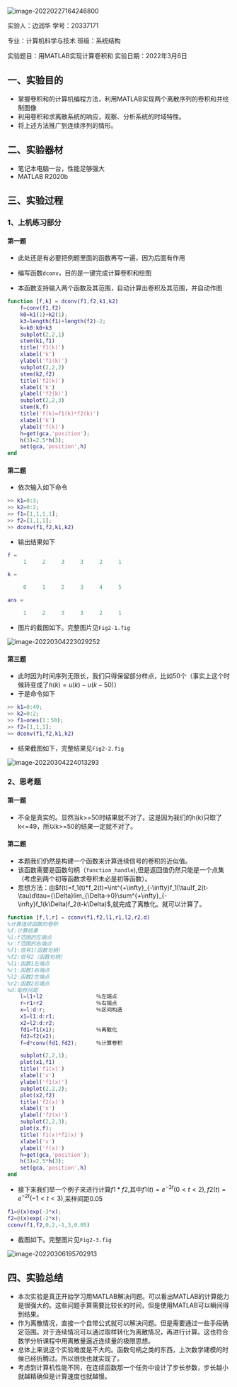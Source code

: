 ![image-20220227164246800](C:\Users\11735\AppData\Roaming\Typora\typora-user-images\image-20220227164246800.png)

实验人：边润华                                                       学号：20337171

专业：计算机科学与技术                                        班级：系统结构

实验题目：用MATLAB实现计算卷积和                  实验日期：2022年3月6日

## 一、实验目的

* 掌握卷积和的计算机编程方法，利用MATLAB实现两个离散序列的卷积和并绘制图像
* 利用卷积和求离散系统的响应，观察、分析系统的时域特性。
* 将上述方法推广到连续序列的情形。

## 二、实验器材

* 笔记本电脑一台，性能足够强大
* MATLAB R2020b

## 三、实验过程

### 1、上机练习部分

#### 第一题

* 此处还是有必要把例题里面的函数再写一遍，因为后面有作用

* 编写函数`dconv`，目的是一键完成计算卷积和绘图
* 本函数支持输入两个函数及其范围，自动计算出卷积及其范围，并自动作图

```matlab
function [f,k] = dconv(f1,f2,k1,k2)
    f=conv(f1,f2)
    k0=k1(1)+k2(1);
    k3=length(f1)+length(f2)-2;
    k=k0:k0+k3
    subplot(2,2,1)
    stem(k1,f1)
    title('f1(k)')
    xlabel('k')
    ylabel('f1(k)')
    subplot(2,2,2)
    stem(k2,f2)
    title('f2(k)')
    xlabel('k')
    ylabel('f2(k)')
    subplot(2,2,3)
    stem(k,f)
    title('f(k)=f1(k)*f2(k)')
    xlabel('k')
    ylabel('f(k)')
    h=get(gca,'position');
    h(3)=2.5*h(3);
    set(gca,'position',h)
end
```

#### 第二题

* 依次输入如下命令

```matlab
>> k1=0:3;
>> k2=0:2;
>> f1=[1,1,1,1];
>> f2=[1,1,1];
>> dconv(f1,f2,k1,k2)
```

* 输出结果如下

```matlab
f =
     1     2     3     3     2     1

k =

     0     1     2     3     4     5

ans =

     1     2     3     3     2     1
```

* 图片的截图如下。完整图片见`Fig2-1.fig`

![image-20220304223029252](信号与系统实验报告.assets/image-20220304223029252.png)

#### 第三题

* 此时因为时间序列无限长，我们只得保留部分样点，比如50个（事实上这个时候转变成了$h(k)=u(k)-u(k-50)$）
* 于是命令如下

```matlab
>> k1=0:49;
>> k2=0:2;
>> f1=ones(1：50);
>> f2=[1,1,1];
>> dconv(f1,f2,k1,k2)
```

* 结果截图如下，完整结果见`Fig2-2.fig`

![image-20220304224013293](信号与系统实验报告.assets/image-20220304224013293.png)

### 2、思考题

#### 第一题

* 不全是真实的。显然当k>=50时结果就不对了。这是因为我们的h(k)只取了k<=49，所以k>=50的结果一定就不对了。

#### 第二题

* 本题我们仍然是构建一个函数来计算连续信号的卷积的近似值。
* 该函数需要是函数句柄（`function_handle`),但是返回值仍然只能是一个点集（考虑到两个初等函数求卷积未必是初等函数）。
* 思想方法：由$f(t)=f_1(t)*f_2(t)=\int^{+\infty}_{-\infty}f_1(\tau)f_2(t-\tau)d\tau={\Delta}lim_{\Delta->0}\sum^{+\infty}_{-\infty}f_1(k\Delta)f_2(t-k\Delta)$,就完成了离散化。就可以计算了。

```matlab
function [f,l,r] = cconv(f1,f2,l1,r1,l2,r2,d)
%计算连续函数的卷积
%f:计算结果
%l:f范围的左端点
%r:f范围的右端点
%f1:信号1(函数句柄）
%f2:信号2（函数句柄）
%l1:函数1左端点
%r1:函数1右端点
%l2:函数2左端点
%r2:函数2右端点
%d:取样间距
    l=l1+l2					％左端点
    r=r1+r2					％右端点
    x=l:d:r;				％区间构造
    x1=l1:d:r1;
    x2=l2:d:r2;
    fd1=f1(x1);				％离散化
    fd2=f2(x2);
    f=d*conv(fd1,fd2);		％计算卷积

    subplot(2,2,1);				
    plot(x1,f1) 
    title('f1(x)')
    xlabel('x')
    ylabel('f1(x)')
    subplot(2,2,2);
    plot(x2,f2) 
    title('f2(x)')
    xlabel('x')
    ylabel('f2(x)')
    subplot(2,2,3);
    plot(x,f); 
    title('f1(x)*f2(x)')
    xlabel('x')
    ylabel('f(x)')
    h=get(gca,'position');
    h(3)=2.5*h(3);
    set(gca,'position',h)
end
```

* 接下来我们举一个例子来进行计算$f1*f2$,其中$f1(t)=e^{-3t}(0<t<2),f2(t)=e^{-2t}(-1<t<3)$,采样间距0.05

```matlab
f1=@(x)exp(-3*x);
f2=@(x)exp(-2*x);
cconv(f1,f2,0,2,-1,3,0.05)
```

* 截图如下。完整图片见`Fig2-3.fig`

![image-20220306195702913](信号与系统实验报告.assets/image-20220306195702913.png)



## 四、实验总结

* 本次实验是真正开始学习用MATLAB解决问题。可以看出MATLAB的计算能力是很强大的。这些问题手算需要比较长的时间，但是使用MATLAB可以瞬间得到结果。
* 作为离散情况，直接一个自带公式就可以解决问题。但是需要通过一些手段确定范围。对于连续情况可以通过取样转化为离散情况，再进行计算。这也符合数学分析课程中用离散量逼近连续量的极限思想。
* 总体上来说这个实验难度是不大的。函数句柄之类的东西，上次数学建模的时候已经折腾过。所以很快也就实现了。
* 考虑到计算机性能不同，在连续函数那一个任务中设计了步长参数，步长越小就越精确但是计算速度也就越慢。
